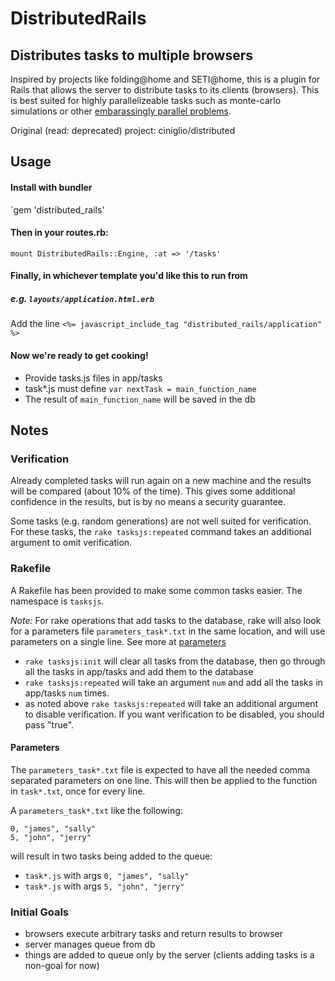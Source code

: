 # DistributedRails

## Distributes tasks to multiple browsers 

Inspired by projects like folding@home and SETI@home, this is a
plugin for Rails that allows the server to distribute tasks
to its clients (browsers). This is best suited for highly
parallelizeable tasks such as monte-carlo simulations or other
[embarassingly parallel problems](http://en.wikipedia.org/wiki/Embarrassingly_parallel).

Original (read: deprecated) project: ciniglio/distributed

## Usage

#### Install with bundler

`gem 'distributed_rails'

#### Then in your routes.rb:

`mount DistributedRails::Engine, :at => '/tasks'`

#### Finally, in whichever template you'd like this to run from
##### e.g. `layouts/application.html.erb`

Add the line
`<%= javascript_include_tag "distributed_rails/application" %>`

#### Now we're ready to get cooking!

- Provide tasks.js files in app/tasks
- task*.js must define `var nextTask = main_function_name`
- The result of `main_function_name` will be saved in the db

## Notes

### Verification 
Already completed tasks will run again on a new machine and the
results will be compared (about 10% of the time). This gives some
additional confidence in the results, but is by no means a security
guarantee.

Some tasks (e.g. random generations) are not well suited for
verification. For these tasks, the `rake tasksjs:repeated` command
takes an additional argument to omit verification.

### Rakefile
A Rakefile has been provided to make some common tasks easier. The
namespace is `tasksjs`.

*Note:* For rake operations that add tasks to the database, rake will
 also look for a parameters file `parameters_task*.txt` in the same
 location, and will use parameters on a single line. See more at
 [parameters](#parameters)
 
- `rake tasksjs:init` will clear all tasks from the database, then go
  through all the tasks in app/tasks and add them to the database
- `rake tasksjs:repeated` will take an argument `num` and add all the tasks
  in app/tasks `num` times.
- as noted above `rake tasksjs:repeated` will take an additional
  argument to disable verification. If you want verification to be
  disabled, you should pass "true".

#### Parameters 
The `parameters_task*.txt` file is expected to have
all the needed comma separated parameters on one line. This will then
be applied to the function in `task*.txt`, once for every line. 

A `parameters_task*.txt` like the following:
```
0, "james", "sally"
5, "john", "jerry"
```

will result in two tasks being added to the queue:
- `task*.js` with args `0, "james", "sally"`
- `task*.js` with args `5, "john", "jerry"`

### Initial Goals
- browsers execute arbitrary tasks and return results to browser
- server manages queue from db
- things are added to queue only by the server (clients adding tasks
  is a non-goal for now)

